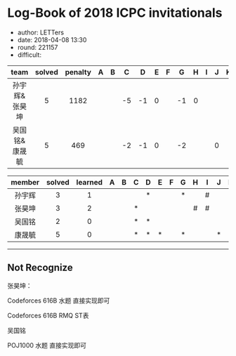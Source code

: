 # Log-Book of 2018 ICPC invitationals
- author: LETTers
- date: 2018-04-08 13:30
- round: 221157
- difficult:


| team | solved | penalty | A | B | C | D | E | F | G | H | I | J | K | L | M |
| :-: | :-: | :-: | :-: | :-: | :-: | :-: | :-: | :-: | :-: | :-: | :-: | :-: | :-: | :-: | :-: |
| 孙宇辉&张昊坤 | 5 | 1182 |  |  | -5 | -1 | 0 |  | -1 | 0 |  |  |  |  |  |
| 吴国铭&康晟毓 | 5 | 469 |  |  | -2 | -1 | 0 |  | -2 |  |  | 0 |  |  |  |

| member | solved | learned | A | B | C | D | E | F | G | H | I | J | K | L | M |
| :-: | :-: | :-: | :-: | :-: | :-: | :-: | :-: | :-: | :-: | :-: | :-: | :-: | :-: | :-: | :-: |
| 孙宇辉 | 3 | 1 |  |  |  | * |  |  | * |  | # |  |  |  |  |
| 张昊坤 | 3 | 2 |  |  | * |  |  |  | | # | # |  |  |  |  |
| 吴国铭 | 2 | 0 |  |  | * | * |  |  | |  |  |  |  |  |  |
| 康晟毓 | 5 | 0 |  |  | * | * | * |  | * |  |  | * |  |  |  |

---

## Not Recognize

张昊坤：

Codeforces 616B 水题 直接实现即可

Codeforces 616B RMQ ST表



吴国铭

POJ1000 水题 直接实现即可